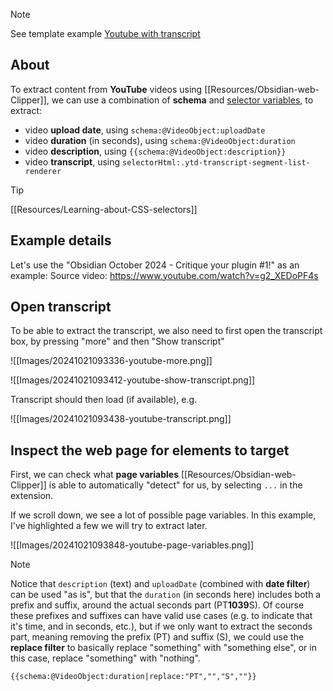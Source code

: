
> [!NOTE]
> See template example [Youtube with transcript](Template-guides/Youtube/YouTube-with-transcript.md)

## About

To extract content from **YouTube** videos using [[Resources/Obsidian-web-Clipper]], we can use a combination of **schema** and [selector variables](https://github.com/obsidianmd/obsidian-clipper?tab=readme-ov-file#selector-variables), to extract:
- video **upload date**, using `schema:@VideoObject:uploadDate`
- video **duration** (in seconds), using `schema:@VideoObject:duration`
- video **description**, using `{{schema:@VideoObject:description}}`
- video **transcript**, using `selectorHtml:.ytd-transcript-segment-list-renderer`

> [!TIP]
> [[Resources/Learning-about-CSS-selectors]]


## Example details

Let's use the "Obsidian October 2024 - Critique your plugin #1!" as an example:
Source video: https://www.youtube.com/watch?v=g2_XEDoPF4s

## Open transcript

To be able to extract the transcript, we also need to first open the transcript box, by pressing "more" and then "Show transcript"

![[Images/20241021093336-youtube-more.png]]

![[Images/20241021093412-youtube-show-transcript.png]]

Transcript should then load (if available), e.g.

![[Images/20241021093438-youtube-transcript.png]]
## Inspect the web page for elements to target

First, we can check what **page variables** [[Resources/Obsidian-web-Clipper]] is able to automatically "detect" for us, by selecting `...` in the extension.

If we scroll down, we see a lot of possible page variables. In this example, I've highlighted a few we will try to extract later.

![[Images/20241021093848-youtube-page-variables.png]]

> [!NOTE]
> Notice that `description` (text) and `uploadDate` (combined with **date filter**) can be used "as is", but that the `duration` (in seconds here) includes both a prefix and suffix, around the actual seconds part (PT**1039**S). Of course these prefixes and suffixes can have valid use cases (e.g. to indicate that it's time, and in seconds, etc.), but if we only want to extract the seconds part, meaning removing the prefix (PT) and suffix (S), we could use the **replace filter** to basically replace "something" with "something else", or in this case, replace "something" with "nothing". 
> 
> ```text
> {{schema:@VideoObject:duration|replace:"PT","","S",""}}
> ```


